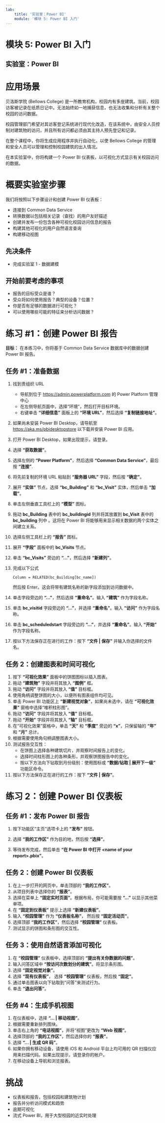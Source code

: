 ```yaml
---
lab:
    title: '实验室：Power BI'
    module: '模块 5: Power BI 入门'
---
```


# 模块 5: Power BI 入门
## 实验室：Power BI

应用场景
========

贝洛斯学院 (Bellows College) 是一所教育机构，校园内有多座建筑。当前，校园访客被记录在纸质日记中。无法始终如一地捕获信息，也无法收集和分析有关整个校园的访问数据。 

校园管理部门希望对其访客登记系统进行现代化改造，在该系统中，由安全人员控制对建筑物的访问，并且所有访问都必须由其主持人预先登记和记录。

在整个课程中，你将生成应用程序并执行自动化，以使 Bellows College 的管理和安全人员可以管理和控制校园建筑的出入情况。 

在本实验室中，你将构建一个 Power BI 仪表板，以可视化方式显示有关校园访问的数据。

概要实验室步骤
======================

我们将按照以下步骤设计和创建 Power BI 仪表板：

-   连接到 Common Data Service 
-   转换数据以包括相关记录（查找）的用户友好描述
-   创建并发布一份包含各种可视化校园访问信息的报告
-   构建其他可视化的用户自然语言查询
-   构建移动视图


## 先决条件

* 完成实验室 1 - 数据建模

开始前要考虑的事项
-----------------------------------

-   报告的目标受众是谁？
-   受众将如何使用报告？典型的设备？位置？
-   你是否有足够的数据进行可视化？
-   可以使用哪些可能的特征来分析访问数据？

练习 \#1：创建 Power BI 报告 
===============================

**目标：** 在本练习中，你将基于 Common Data Service 数据库中的数据创建 Power BI 报告。

任务 \#1：准备数据
---------------------------

1.  找到贵组织 URL

    * 导航到位于 https://admin.powerplatform.com 的 Power Platform 管理中心
    * 在左侧导航页面中，选择“环境”，然后打开目标环境。
    * 右键单击 **“详细信息”** 面板上的 **“环境 URL”**，然后选择 **“复制链接地址”**。
2. 如果尚未安装 Power BI Desktop，请导航至 https://aka.ms/pbidesktopstore 以下载并安装 Power BI 应用。

3. 打开 Power BI Desktop，如果出现提示，请登录。

4. 选择 **“获取数据”**。

5. 选择左侧的 **“Power Platform”**，然后选择 **“Common Data Service”**，最后按 **“连接”**.

6. 将先前复制的环境 URL 粘贴到 **“服务器 URL”** 字段，然后按 **“确定”**。

7. 展开 **“实体”** 节点，选择 **“bc_Building”** 和 **“bc_Visit”** 实体，然后单击 **“加载”**。

8. 单击左侧垂直工具栏上的 **“模型”** 图标。

9. 拖动 **bc_Building** 表中的 **bc_buildingid** 列并将其放置到 **bc_Visit** 表中的 **bc_building** 列中 。这将在 Power BI 将能够用来显示相关数据的两个实体之间建立关系。

10. 选择左侧工具栏上的 **“报告”** 图标。

11. 展开 **“字段”** 面板中的 **bc_Visits** 节点。

12. 单击 **“bc_Visits”** 旁边的 **“...”**，然后选择 **“新建列”**。

13. 完成以下公式

    ```
    Column = RELATED(bc_Building[bc_name])
    ```

    然后按 Enter。这会将带有建筑名称的新字段添加到访问数据中。

14. 单击字段旁边的 **“...”**，然后选择 **“重命名”**。输入 **“建筑”** 作为字段名称。

15. 单击 **bc_visitid** 字段旁边的 **“...”**，并选择 **“重命名”**。输入 **“访问”** 作为字段名称。

16. 单击 **bc_scheduledstart** 字段旁边的 **“...”**，并选择 **“重命名”**。输入 **“开始”** 作为字段名称。

17. 按以下方法保存正在进行的工作：按下 **“文件 \| 保存”** 并输入你选择的文件名。

## 任务 2：创建图表和时间可视化

1. 按下 **“可视化效果”** 面板中的饼图图标以插入图表。
2. 拖动 **“建筑物”** 字段并将其放入 **“图例”** 框。
3. 拖动 **“访问”** 字段并将其放入 **“值”** 目标框。
4. 使用角柄调整饼图的大小，以便所有图表组件均可见。
5. 单击 Power BI 功能区上 **“新建视觉对象”**，如果尚未选中，请在 **“可视化效果”** 窗格中选择“堆积柱形图”。 
6. 拖动 **“访问”** 字段并将其放入 **“值”** 目标框。
7. 拖动 **“开始”** 字段并将其放入 **“轴”** 目标框。
8. 在“可视化效果”窗格中，单击 **“天”** 和 **“季度”** 旁边的 **“x”**，只保留轴的 **“年”** 和 **“月”** 总计。
9. 根据需要使用角句柄调整图表大小。
10. 测试报告交互性：
    * 在饼图上选择各种建筑切片，并观察时间报告上的变化。
    * 选择时间柱形图上的各种条形，并观察饼图报告中的变化。
    * 按以下方法向下钻取到月份级别：使用图标或 **“数据/钻取 \| 展开下一级”** 功能区命令。
11. 按以下方法保存正在进行的工作：按下 **“文件 \| 保存”**。

练习 2：创建 Power BI 仪表板
================================

## 任务 #1：发布 Power BI 报告

1. 按下功能区“主页”选项卡上的 **“发布”** 按钮。

2. 选择 **“我的工作区”** 作为目的地，然后按 **“选择”**。

3. 等待发布完成，然后单击 **“在 Power BI 中打开 \<name of your report\>.pbix”**。

## 任务 2：创建 Power BI 仪表板

1. 在上一步打开的网页中，单击顶部的 **“我的工作区”**。
2. 从项目列表中选择你的 **“报表”**。
3. 选择在菜单上 **“固定实时页面”**。根据布局，你可能需要按 **“...”** 以显示其他菜单项。
4. 在 **“固定到仪表板”** 提示上选择 **“新建仪表板”**。
5. 输入 **“校园管理”** 作为 **“仪表板名称”**， 然后按 **“固定活动页”**。
6. 选择顶部 **“我的工作区”**，然后选择 **“校园管理”** 仪表板。
7. 测试显示的饼图和条形图的交互性。

## 任务 3：使用自然语言添加可视化

1. 在 **“校园管理”** 仪表板中，选择顶部的 **“提出有关你数据的问题”**。
2. 输入问答区域中 **“按访问次数划分的建筑”**。将显示条形图。
3. 选择 **“固定视觉对象”**。
4. 选择 **“现有仪表板”**， 选择 **“校园管理”** 仪表板，然后按 **“固定”**。
5. 通过单击图表以向下钻取到“问答”来测试行为。
6. 单击 **“退出问答”**。

## 任务 #4：生成手机视图

1. 在仪表板中，选择 **“... \| 移动视图”**。
2. 根据需要重新排列图块。
3. 单击右上角的 **“电话视图”**，并将“视图”更改为 **“Web 视图”**。
4. 选择顶部的 **“我的工作区”**，然后选择你的 **“报表”**。
5. 选择 **“... \| 生成 QR 码”**。
6. 如果你拥有移动设备，请使用 iOS 和 Android 平台上均可用的 QR 扫描仪应用来扫描代码。如果出现提示，请登录你的帐户。
7. 在移动设备上导航和浏览报表。

# 挑战

* 仪表板和报告，包括校园和建筑物计划
* 报告并分析访问模式和趋势
* 逾期可视化
* 流式 Power BI，用于大型校园的近实时处理 
